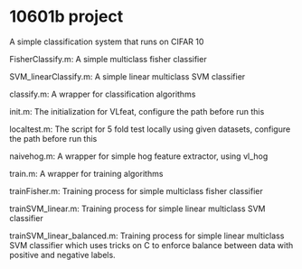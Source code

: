 # 10601b project
A simple classification system that runs on CIFAR 10

FisherClassify.m: A simple multiclass fisher classifier

SVM_linearClassify.m: A simple linear multiclass SVM classifier

classify.m: A wrapper for classification algorithms

init.m: The initialization for VLfeat, configure the path before run this

localtest.m: The script for 5 fold test locally using given datasets, configure the path before run this

naivehog.m: A wrapper for simple hog feature extractor, using vl_hog

train.m: A wrapper for training algorithms

trainFisher.m: Training process for simple multiclass fisher classifier

trainSVM_linear.m: Training process for simple linear multiclass SVM classifier

trainSVM_linear_balanced.m: Training process for simple linear multiclass SVM classifier which uses tricks on C to enforce balance between data with positive and negative labels.


